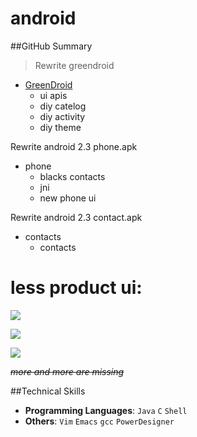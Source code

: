 # android

##GitHub Summary

>  Rewrite greendroid

- [GreenDroid](https://github.com/cyrilmottier/GreenDroid)
	- ui apis
	- diy catelog
	- diy activity
	- diy theme



Rewrite android 2.3 phone.apk

 - phone
	- blacks contacts
	- jni
	- new phone ui

Rewrite android 2.3 contact.apk

 - contacts
 	- contacts

# less product ui:
![](http://lijuren.qiniudn.com/product/lijuren/img/7.pic.jpg?attname=&e=1413438220&token=v0XCq4HVKSEf3J_GO6tr4uM1utAnXNKgxmfMJhb3:xY1aexoU8eNgDuKmocHUsSifT64)

![](http://lijuren.qiniudn.com/product/lijuren/img/8.pic.jpg?attname=&e=1413438220&token=v0XCq4HVKSEf3J_GO6tr4uM1utAnXNKgxmfMJhb3:nLnXjTsucSXZbGUZ7imjI3frqss)


![](http://lijuren.qiniudn.com/product/lijuren/img/9.pic.jpg?attname=&e=1413438220&token=v0XCq4HVKSEf3J_GO6tr4uM1utAnXNKgxmfMJhb3:NaCfyKPdGPk9OjBdOY3hn0yVw_Q)

~~*more and more are missing*~~

##Technical Skills

* **Programming Languages**: `Java` `C` `Shell`
* **Others**: `Vim` `Emacs` `gcc` `PowerDesigner`

